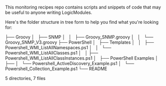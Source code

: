 This monitoring recipes repo contains scripts and snippets of code that may be useful to anyone writing LogicModules.

Here's the folder structure in tree form to help you find what you're looking for:

├── Groovy
│   ├── SNMP
│   │   ├── Groovy_SNMP.groovy
│   │   └── Groovy_SNMP_V3.groovy
├── PowerShell
│   ├── Templates
│   │   ├── Powershell_WMI_ListAllNamespaces.ps1
│   │   └── Powershell_WMI_ListAllClasses.ps1
│   │ 	├── Powershell_WMI_ListAllClassInstances.ps1
│   ├── PowerShell Examples
│   	├── 
│   	└── Powershell_ActiveDiscovery_Example.ps1
│   	└── Powershell_Collection_Example.ps1
└── README

5 directories, 7 files
